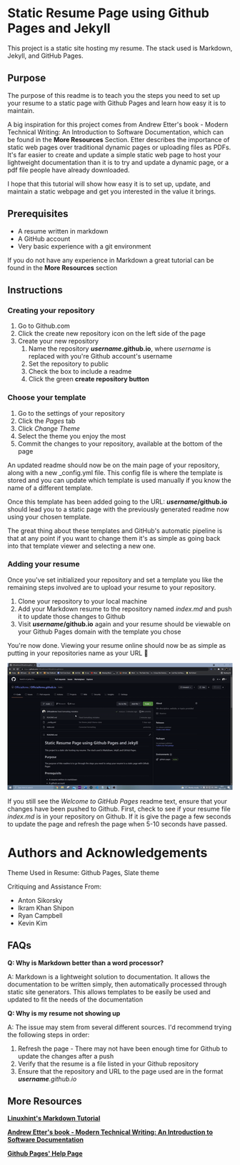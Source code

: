 # Static Resume Page using Github Pages and Jekyll

This project is a static site hosting my resume. The stack used is Markdown, Jekyll, and GitHub Pages.

## Purpose

The purpose of this readme is to teach you the steps you need to set up your resume to a static page with Github Pages and learn how easy it is to maintain. 

A big inspiration for this project comes from Andrew Etter's book - Modern Technical Writing: An Introduction to Software Documentation, which can be found in the **More Resources** Section. Etter describes the importance of static web pages over traditional dynamic pages or uploading files as PDFs. It's far easier to create and update a simple static web page to host your lightweight documentation than it is to try and update a dynamic page, or a pdf file people have already downloaded. 

I hope that this tutorial will show how easy it is to set up, update, and maintain a static webpage and get you interested in the value it brings. 

## Prerequisites

* A resume written in markdown
* A GitHub account 
* Very basic experience with a git environment

If you do not have any experience in Markdown a great tutorial can be found in the **More Resources** section

## Instructions

### Creating your repository

1. Go to Github.com
2. Click the create new repository icon on the left side of the page
3. Create your new repository
    1. Name the repository ***username*.github.io**, where *username* is replaced with you're Github account's username
    2. Set the repository to public
    3. Check the box to include a readme
    4. Click the green **create repository button**

### Choose your template

1. Go to the settings of your repository
2. Click the _Pages_ tab
3. Click _Change Theme_
4. Select the theme you enjoy the most
5. Commit the changes to your repository, available at the bottom of the page

An updated readme should now be on the main page of your repository, along with a new \_config.yml file. This config file is where the template is stored and you can update which template is used manually if you know the name of a different template.

Once this template has been added going to the URL: **_username_/github.io** should lead you to a static page with the previously generated readme now using your chosen template. 

The great thing about these templates and GitHub's automatic pipeline is that at any point if you want to change them it's as simple as going back into that template viewer and selecting a new one. 

### Adding your resume

Once you've set initialized your repository and set a template you like the remaining steps involved are to upload your resume to your repository.

1. Clone your repository to your local machine
2. Add your Markdown resume to the repository named _index.md_ and push it to update those changes to Github
3. Visit **_username_/github.io** again and your resume should be viewable on your Github Pages domain with the template you chose

You're now done. Viewing your resume online should now be as simple as putting in your repositories name as your URL 🎉

![demonstration gif](demonstration.gif)

If you still see the _Welcome to GitHub Pages_ readme text, ensure that your changes have been pushed to Github. First, check to see if your resume file _index.md_ is in your repository on Github. If it is give the page a few seconds to update the page and refresh the page when 5-10 seconds have passed.  

# Authors and Acknowledgements 

Theme Used in Resume: Github Pages, Slate theme

Critiquing and Assistance From:

* Anton Sikorsky 
* Ikram Khan Shipon 
* Ryan Campbell 
* Kevin Kim 

## FAQs

**Q: Why is Markdown better than a word processor?**

A: Markdown is a lightweight solution to documentation. It allows the documentation to be written simply, then automatically processed through static site generators. This allows templates to be easily be used and updated to fit the needs of the documentation

**Q: Why is my resume not showing up**

A: The issue may stem from several different sources. I'd recommend trying the following steps in order:

1. Refresh the page - There may not have been enough time for Github to update the changes after a push
2. Verify that the resume is a file listed in your Github repository
3. Ensure that the repository and URL to the page used are in the format _**username**.github.io_  


## More Resources

**[Linuxhint's Markdown Tutorial](https://linuxhint.com/markdown-tutorial-from-setup-to-syntax/)**

**[Andrew Etter's book - Modern Technical Writing: An Introduction to Software Documentation](https://www.amazon.ca/Modern-Technical-Writing-Introduction-Documentation-ebook/dp/B01A2QL9SS)**

**[Github Pages' Help Page](https://docs.github.com/en/pages)**
